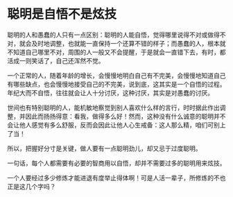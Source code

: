 # 聪明是自悟不是炫技

聪明的人和愚蠢的人只有一点区别：聪明的人能自悟，觉得哪里说得不对或做得不对，就会及时地调整，也就能一直保持一个还算不错的样子；而愚蠢的人，根本就不知道自己哪里不对，周围的人一般又不会提醒，于是就会一直错下去，有时，都活成一则笑话了，自己还浑然不觉。 

一个正常的人，随着年龄的增长，会慢慢地明白自己有不完美，会慢慢地知道自己有哪些缺点，也会慢慢地接受自己的不完美，说到底，这其实是一个自悟的过程。年纪大而不自悟，往往就会让人十分讨厌，这种讨厌，其实是对愚蠢的讨厌。 

世间也有特别聪明的人，能机敏地察觉到别人喜欢什么样的言行，时时据此作出调整，并因此而扬扬得意：看我，做得多么好！然而，这种没有什么诚意的聪明并不会让他人感觉有多么舒服，反而会因此让他人心生戒备：这人那么精，咱们可别上了当！ 

所以，把握好分寸是关键，做人要有一点聪明劲儿，却又忌于过度聪明。 

一句话，每个人都需要有必要的智商用以自悟，却并不需要过多的聪明用来炫技。 

一个人要经过多少修炼才能进退有度举止得体啊！可是人活一辈子，所修炼的不也正是这几个字吗？